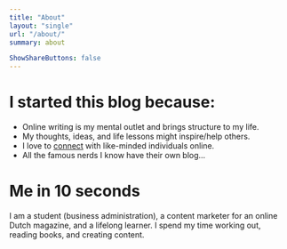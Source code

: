 ```yaml
---
title: "About"
layout: "single"
url: "/about/"
summary: about

ShowShareButtons: false
---
```


# I started this blog because:

- Online writing is my mental outlet and brings structure to my life.
- My thoughts, ideas, and life lessons might inspire/help others.
- I love to [connect](mailto:hi@larstendolle.com) with like-minded individuals online. 
- All the famous nerds I know have their own blog...

# Me in 10 seconds

I am a student (business administration), a content marketer for an online Dutch magazine, and a lifelong learner. I spend my time working out, reading books, and creating content.

